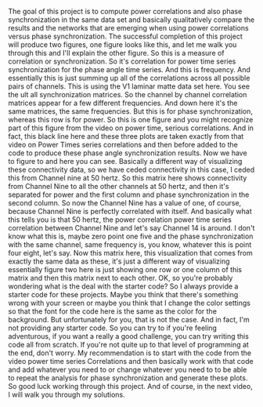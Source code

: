  The goal of this project is to compute power correlations and also phase synchronization in the same data set and basically qualitatively compare the results and the networks that are emerging when using power correlations versus phase synchronization. The successful completion of this project will produce two figures, one figure looks like this, and let me walk you through this and I'll explain the other figure. So this is a measure of correlation or synchronization. So it's correlation for power time series synchronization for the phase angle time series. And this is frequency. And essentially this is just summing up all of the correlations across all possible pairs of channels. This is using the V1 laminar matte data set here. You see the ult all synchronization matrices. So the channel by channel correlation matrices appear for a few different frequencies. And down here it's the same matrices, the same frequencies. But this is for phase synchronization, whereas this row is for power. So this is one figure and you might recognize part of this figure from the video on power time, serious correlations. And in fact, this black line here and these three plots are taken exactly from that video on Power Times series correlations and then before added to the code to produce these phase angle synchronization results. Now we have to figure to and here you can see. Basically a different way of visualizing these connectivity data, so we have ceded connectivity in this case, I ceded this from Channel nine at 50 hertz. So this matrix here shows connectivity from Channel Nine to all the other channels at 50 hertz, and then it's separated for power and the first column and phase synchronization in the second column. So now the Channel Nine has a value of one, of course, because Channel Nine is perfectly correlated with itself. And basically what this tells you is that 50 hertz, the power correlation power time series correlation between Channel Nine and let's say Channel 14 is around. I don't know what this is, maybe zero point one five and the phase synchronization with the same channel, same frequency is, you know, whatever this is point four eight, let's say. Now this matrix here, this visualization that comes from exactly the same data as these, it's just a different way of visualizing essentially figure two here is just showing one row or one column of this matrix and then this matrix next to each other. OK, so you're probably wondering what is the deal with the starter code? So I always provide a starter code for these projects. Maybe you think that there's something wrong with your screen or maybe you think that I change the color settings so that the font for the code here is the same as the color for the background. But unfortunately for you, that is not the case. And in fact, I'm not providing any starter code. So you can try to if you're feeling adventurous, if you want a really a good challenge, you can try writing this code all from scratch. If you're not quite up to that level of programming at the end, don't worry. My recommendation is to start with the code from the video power time series Correlations and then basically work with that code and add whatever you need to or change whatever you need to to be able to repeat the analysis for phase synchronization and generate these plots. So good luck working through this project. And of course, in the next video, I will walk you through my solutions.